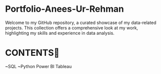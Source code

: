 # Portfolio-Anees-Ur-Rehman
Welcome to my GitHub repository, a curated showcase of my data-related projects. This collection offers a comprehensive look at my work, highlighting my skills and experience in data analysis.

# CONTENTS📝
~SQL
~Python
Power BI
Tableau
